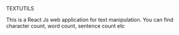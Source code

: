 TEXTUTILS

This is a React Js web application for text manipulation. You can find character count, word count, sentence count etc
